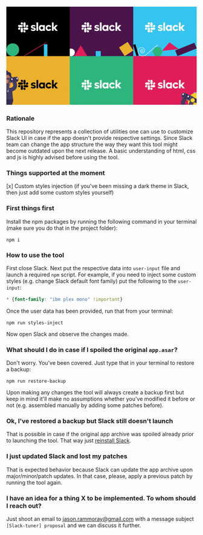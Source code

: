 ![slack-tuner](./picture.png)

### Rationale
This repository represents a collection of utilities one can use to customize Slack UI in case if the app doesn't provide respective settings.
Since Slack team can change the app structure the way they want this tool might become outdated upon the next release.
A basic understanding of html, css and js is highly advised before using the tool.

### Things supported at the moment
[x] Custom styles injection (if you've been missing a dark theme in Slack, then just add some custom styles yourself)

### First things first
Install the npm packages by running the following command in your terminal (make sure you do that in the project folder):
```
npm i
```

### How to use the tool
First close Slack.
Next put the respective data into `user-input` file and launch a required `npm` script.
For example, if you need to inject some custom styles (e.g. change Slack default font family) put the following to the `user-input`:
```css
* {font-family: "ibm plex mono" !important}
```
Once the user data has been provided, run that from your terminal:
```
npm run styles-inject
```
Now open Slack and observe the changes made.

### What should I do in case if I spoiled the original `app.asar`?
Don't worry. You've been covered. Just type that in your terminal to restore a backup:
```
npm run restore-backup
```
Upon making any changes the tool will always create a backup first but keep in mind it'll make no assumptions whether you've modified it before or not (e.g. assembled manually by adding some patches before). 

### Ok, I've restored a backup but Slack still doesn't launch
That is possible in case if the original app archive was spoiled already prior to launching the tool.
That way just [reinstall Slack](https://slack.com/downloads).

### I just updated Slack and lost my patches
That is expected behavior because Slack can update the app archive upon major/minor/patch updates.
In that case, please, apply a previous patch by running the tool again.

### I have an idea for a thing X to be implemented. To whom should I reach out?
Just shoot an email to jason.rammoray@gmail.com with a message subject `[Slack-tuner] proposal` and we can discuss it further.
